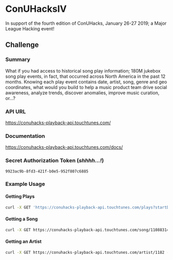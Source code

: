 # ConUHacksIV
In support of the fourth edition of ConUHacks, January 26-27 2019; a Major League Hacking event!

## Challenge
### Summary
What if you had access to historical song play information; 180M jukebox song play events, in fact, that occurred across North America in the past 12 months. Knowing each play event contains date, artist, song, genre and geo coordinates, what would you build to help a music product team drive social awareness, analyze trends, discover anomalies, improve music curation, or…?

### API URL
https://conuhacks-playback-api.touchtunes.com/

### Documentation
https://conuhacks-playback-api.touchtunes.com/docs/

### Secret Authorization Token (*shhhh...!*)
```
9923ac9b-8fd3-421f-b0e5-952f807c6885
```

### Example Usage
#### Getting Plays
```bash
curl -X GET 'https://conuhacks-playback-api.touchtunes.com/plays?startDate=2018-02-19T21:00:00Z&endDate=2018-02-19T22:00:00Z&offset=0' -H 'client-secret: 9923ac9b-8fd3-421f-b0e5-952f807c6885'
```

#### Getting a Song
```bash
curl -X GET https://conuhacks-playback-api.touchtunes.com/song/11088314 -H 'client-secret: 9923ac9b-8fd3-421f-b0e5-952f807c6885'
```

#### Getting an Artist
```bash
curl -X GET https://conuhacks-playback-api.touchtunes.com/artist/1182 -H 'client-secret: 9923ac9b-8fd3-421f-b0e5-952f807c6885'
```
